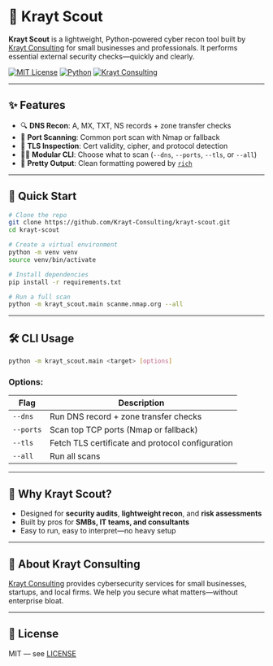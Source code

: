 # 🐍 Krayt Scout

**Krayt Scout** is a lightweight, Python-powered cyber recon tool built by [Krayt Consulting](https://krayt.pw) for small businesses and professionals. It performs essential external security checks—quickly and clearly.

[![MIT License](https://img.shields.io/badge/license-MIT-green.svg)](LICENSE)
[![Python](https://img.shields.io/badge/python-3.10+-blue.svg)](https://www.python.org/)
[![Krayt Consulting](https://img.shields.io/badge/built%20by-Krayt%20Consulting-black.svg)](https://krayt.pw)

---

## ✨ Features

- 🔍 **DNS Recon**: A, MX, TXT, NS records + zone transfer checks  
- 🔌 **Port Scanning**: Common port scan with Nmap or fallback
- 🔐 **TLS Inspection**: Cert validity, cipher, and protocol detection
- 🕵️‍♀️ **Modular CLI**: Choose what to scan (`--dns`, `--ports`, `--tls`, or `--all`)
- 🎨 **Pretty Output**: Clean formatting powered by [`rich`](https://github.com/Textualize/rich)

---

## 🚀 Quick Start

```bash
# Clone the repo
git clone https://github.com/Krayt-Consulting/krayt-scout.git
cd krayt-scout

# Create a virtual environment
python -m venv venv
source venv/bin/activate

# Install dependencies
pip install -r requirements.txt

# Run a full scan
python -m krayt_scout.main scanme.nmap.org --all
```

---

## 🛠 CLI Usage

```bash
python -m krayt_scout.main <target> [options]
```

### Options:

| Flag        | Description                                      |
|-------------|--------------------------------------------------|
| `--dns`     | Run DNS record + zone transfer checks            |
| `--ports`   | Scan top TCP ports (Nmap or fallback)            |
| `--tls`     | Fetch TLS certificate and protocol configuration |
| `--all`     | Run all scans                                    |

---

## 🧠 Why Krayt Scout?

- Designed for **security audits**, **lightweight recon**, and **risk assessments**
- Built by pros for **SMBs, IT teams, and consultants**
- Easy to run, easy to interpret—no heavy setup

---

## 🤝 About Krayt Consulting

[Krayt Consulting](https://krayt.pw) provides cybersecurity services for small businesses, startups, and local firms. We help you secure what matters—without enterprise bloat.

---

## 📄 License

MIT — see [LICENSE](LICENSE)

